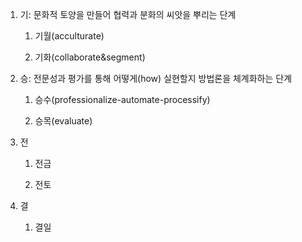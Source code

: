 1. 기: 문화적 토양을 만들어 협력과 분화의 씨앗을 뿌리는 단계
    
    1. 기월(acculturate)
        
    2. 기화(collaborate&segment)
        
2. 승: 전문성과 평가를 통해 어떻게(how) 실현할지 방법론을 체계화하는 단계
    
    1. 승수(professionalize-automate-processify)
        
    2. 승목(evaluate)
        
3. 전
    
    1. 전금
        
    2. 전토
        
4. 결
    
    1. 결일